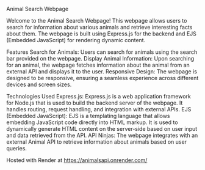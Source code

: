 Animal Search Webpage

Welcome to the Animal Search Webpage! This webpage allows users to search for information about various animals and retrieve interesting facts about them. The webpage is built using Express.js for the backend and EJS (Embedded JavaScript) for rendering dynamic content.

Features
Search for Animals: Users can search for animals using the search bar provided on the webpage.
Display Animal Information: Upon searching for an animal, the webpage fetches information about the animal from an external API and displays it to the user.
Responsive Design: The webpage is designed to be responsive, ensuring a seamless experience across different devices and screen sizes.

Technologies Used
Express.js: Express.js is a web application framework for Node.js that is used to build the backend server of the webpage. It handles routing, request handling, and integration with external APIs.
EJS (Embedded JavaScript): EJS is a templating language that allows embedding JavaScript code directly into HTML markup. It is used to dynamically generate HTML content on the server-side based on user input and data retrieved from the API.
API Ninjas: The webpage integrates with an external Animal API to retrieve information about animals based on user queries.

Hosted with Render at https://animalsapi.onrender.com/

